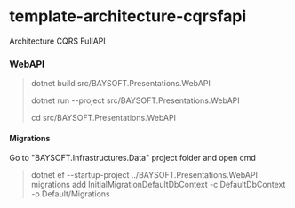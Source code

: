 # template-architecture-cqrsfapi
Architecture CQRS FullAPI 

### WebAPI
> dotnet build src/BAYSOFT.Presentations.WebAPI
> 
> dotnet run --project src/BAYSOFT.Presentations.WebAPI
> 
> cd src/BAYSOFT.Presentations.WebAPI

#### Migrations

Go to "BAYSOFT.Infrastructures.Data" project folder and open cmd

> dotnet ef --startup-project ../BAYSOFT.Presentations.WebAPI migrations add InitialMigrationDefaultDbContext -c DefaultDbContext -o Default/Migrations